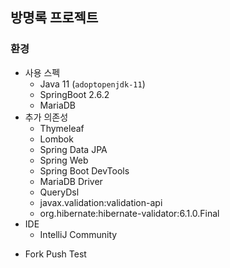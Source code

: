 ## 방명록 프로젝트
### 환경
- 사용 스펙
    - Java 11 (`adoptopenjdk-11`)
    - SpringBoot 2.6.2
    - MariaDB
- 추가 의존성
    - Thymeleaf
    - Lombok
    - Spring Data JPA
    - Spring Web
    - Spring Boot DevTools
    - MariaDB Driver
    - QueryDsl
    - javax.validation:validation-api
	- org.hibernate:hibernate-validator:6.1.0.Final
- IDE
    - IntelliJ Community

+ Fork Push Test